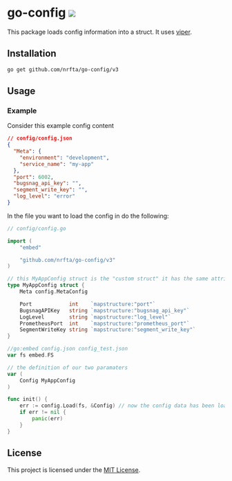 # go-config ![](https://github.com/nrfta/go-config/workflows/CI/badge.svg)

This package loads config information into a struct. It uses [viper](https://github.com/spf13/viper).

## Installation

```sh
go get github.com/nrfta/go-config/v3
```

## Usage

### Example

Consider this example config content

```json
// config/config.json
{
  "Meta": {
    "environment": "development",
    "service_name": "my-app"
  },
  "port": 6002,
  "bugsnag_api_key": "",
  "segment_write_key": "",
  "log_level": "error"
}
```

In the file you want to load the config in do the following:

```go
// config/config.go

import (
    "embed"

	"github.com/nrfta/go-config/v3"
)

// this MyAppConfig struct is the "custom struct" it has the same attributes that mirror the config json above
type MyAppConfig struct {
	Meta config.MetaConfig

	Port            int    `mapstructure:"port"`
	BugsnagAPIKey   string `mapstructure:"bugsnag_api_key"`
	LogLevel        string `mapstructure:"log_level"`
	PrometheusPort  int    `mapstructure:"prometheus_port"`
	SegmentWriteKey string `mapstructure:"segment_write_key"`
}

//go:embed config.json config_test.json
var fs embed.FS

// the definition of our two paramaters
var (
	Config MyAppConfig
)

func init() {
	err := config.Load(fs, &Config) // now the config data has been loaded into Config
	if err != nil {
		panic(err)
	}
}
```

## License

This project is licensed under the [MIT License](LICENSE.md).
